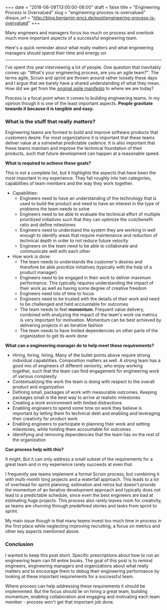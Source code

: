 +++
date = "2018-06-09T13:00:00-08:00"
draft = false
title = "Engineering Process Is Overvalued"
slug = "engineering-process-is-overvalued"
disqus_url = "http://blog.benjamin-encz.de/post/engineering-process-is-overvalued"
+++

Many engineers and managers focus too much on process and overlook much more important aspects of a successful engineering team.

Here's a quick reminder about what really matters and what engineering managers should spend their time and energy on.

<!--more-->

------



I've spent this year interviewing a lot of people. One question that inevitably comes up: "What's your engineering process, are you an agile team?". The terms agile, Scrum and sprint are thrown around rather loosely these days and I argue that we barely have a shared understanding of what they mean. How did we get from the [original agile manifesto](http://agilemanifesto.org/) to where we are today?

Process is a focal point when it comes to building engineering teams. In my opinion though it is one of the least important aspects. **People gravitate towards it because it is tangible and easy.**

### What is the stuff that really matters?

Engineering teams are formed to build and improve software products that customers desire. For most organizations it is important that these teams deliver value at a somewhat predictable cadence. It is also important that these teams maintain and improve the technical foundation of their products, such that future development can happen at a reasonable speed.

**What is required to achieve these goals?** 

This is not a complete list, but it highlights the aspects that have been the most important in my experience. They fall roughly into two categories, capabilities of team members and the way they work together.

- Capabilities:
  - Engineers need to have an understanding of the technology that is used to build the product and need to have an interest in the type of problems the team needs to solve
  - Engineers need to be able to evaluate the technical effort of multiple prioritized initiatives such that they can optimize the cost/benefit ratio and define milestones
  - Engineers need to understand the system they are working in well enough to identify areas that require maintenance and reduction of technical depth in order to not reduce future velocity
  - Engineers on the team need to be able to collaborate and communicate well with each other
- How work is done:
  - The team needs to understands the customer's desires and therefore be able prioritize initiatives (typically with the help of a product manager)
  - Engineers need to be engaged in their work to deliver maximum performance. This typically requires understanding the impact of their work as well as having some degree of creative freedom
  - Engineers need lots of time to focus
  - Engineers need to be trusted with the details of their work and need to be challenged and held accountable for outcomes
  - The team needs to feel **momentum**. Frequent value delivery, combined with analyzing the impact of the team's work via metrics is very important for motivation. Momentum can be best achieved by delivering projects in an iterative fashion
  - The team needs to have limited dependencies on other parts of the organization to get its work done

**What can a engineering manager do to help meet these requirements?**

- Hiring, hiring, hiring. Many of the bullet points above require strong individual capabilities. Composition matters as well. A strong team has a good mix of engineers of different seniority, who enjoy working together, such that the team can find engagement for engineering work of various complexity
- Contextualizing the work the team is doing with respect to the overall product and organization
- Defining small, packages of work with measurable outcomes. Keeping packages small is the best way to arrive at realistic milestones
- Creating a work environment with limited distractions
- Enabling engineers to spend some time on work they believe is important by letting them fix technical debt and enabling and leveraging their creativity for product work
- Enabling engineers to participate in planning their work and setting milestones, while holding them accountable for outcomes
- Identifying and removing dependencies that the team has on the rest of the organization

**Can process help with this?**

It might. But it can only address a small subset of the requirements for a great team and in my experience rarely succeeds at even that.

I frequently see teams implement a formal Scrum process, but combining it with multi-month long projects and a waterfall approach. This leads to a lot of overhead for sprint planning, estimation and retros but doesn't provide the momentum of an iterative development approach and typically does not lead to a predictable schedule, since even the best engineers are bad at estimating huge projects. This process also rarely leaves room for creativity, as teams are churning through predefined stories and tasks from sprint to sprint.

My main issue though is that many teams invest too much time in process in the first place while neglecting improving recruiting, a focus on metrics and other key aspects mentioned above.

### Conclusion

I wanted to keep this post short. Specific prescriptions about how to run an engineering team can fill entire books. The goal of this post is to remind engineers, engineering managers and organizations about what really matters and to encourage them to debug their engineering performance by looking at these important requirements for a successful team.

Where process can help addressing these requirements it should be implemented. But the focus should lie on hiring a great team, building momentum, enabling collaboration and engaging and motivating each team member - process won't get that important job done.